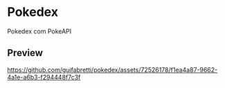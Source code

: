 # Pokedex
 Pokedex com PokeAPI
## Preview

https://github.com/guifabretti/pokedex/assets/72526178/f1ea4a87-9662-4a1e-a6b3-f294448f7c3f

